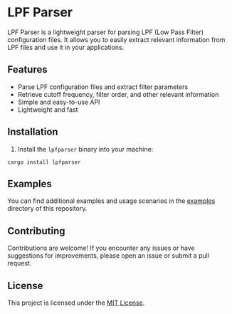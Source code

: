 # LPF Parser

LPF Parser is a lightweight parser for parsing LPF (Low Pass Filter) configuration files. It allows you to easily extract relevant information from LPF files and use it in your applications.

## Features

- Parse LPF configuration files and extract filter parameters
- Retrieve cutoff frequency, filter order, and other relevant information
- Simple and easy-to-use API
- Lightweight and fast


## Installation

1. Install the `lpfparser` binary into your machine:

```
cargo install lpfparser
```

## Examples

You can find additional examples and usage scenarios in the [examples](examples) directory of this repository.

## Contributing

Contributions are welcome! If you encounter any issues or have suggestions for improvements, please open an issue or submit a pull request.

## License

This project is licensed under the [MIT License](LICENSE).
